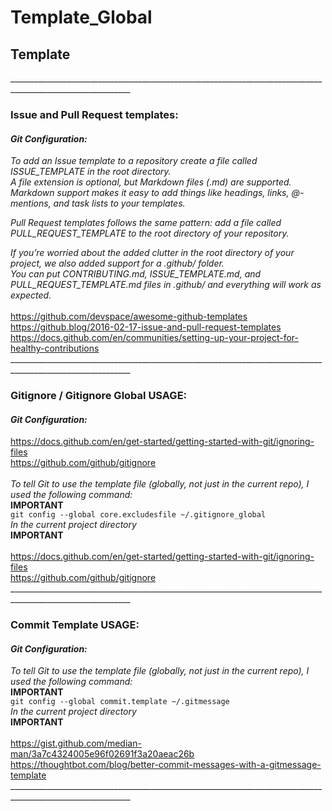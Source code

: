 # Template_Global <br>
## Template
____________________________________________________________________________________________________________<br>
### Issue and Pull Request templates: <br>
#### _Git Configuration:_ <br> 
_To add an Issue template to a repository create a file called ISSUE_TEMPLATE in the root directory._ <br>
_A file extension is optional, but Markdown files (.md) are supported._ <br>
_Markdown support makes it easy to add things like headings, links, @-mentions, and task lists to your templates._ <br>

_Pull Request templates follows the same pattern: add a file called PULL_REQUEST_TEMPLATE to the root directory of your repository._ <br>

_If you’re worried about the added clutter in the root directory of your project, we also added support for a .github/ folder._ <br>
_You can put CONTRIBUTING.md, ISSUE_TEMPLATE.md, and PULL_REQUEST_TEMPLATE.md files in .github/ and everything will work as expected._ <br>
<br>
https://github.com/devspace/awesome-github-templates <br>
https://github.blog/2016-02-17-issue-and-pull-request-templates <br>
https://docs.github.com/en/communities/setting-up-your-project-for-healthy-contributions <br>
____________________________________________________________________________________________________________<br>
### Gitignore / Gitignore Global USAGE: <br>
#### _Git Configuration:_ <br>
https://docs.github.com/en/get-started/getting-started-with-git/ignoring-files <br>
https://github.com/github/gitignore <br>
<br>
_To tell Git to use the template file (globally, not just in the current repo), I used the following command:_ <br>
**IMPORTANT** <br>
``git config --global core.excludesfile ~/.gitignore_global`` <br>
_In the current project directory_ <br>
**IMPORTANT** <br>
<br>
https://docs.github.com/en/get-started/getting-started-with-git/ignoring-files <br>
https://github.com/github/gitignore <br>
____________________________________________________________________________________________________________<br>
### Commit Template USAGE: <br>
#### _Git Configuration:_ <br>
_To tell Git to use the template file (globally, not just in the current repo), I used the following command:_ <br>
**IMPORTANT** <br>
``git config --global commit.template ~/.gitmessage`` <br>
_In the current project directory_ <br>
**IMPORTANT** <br>
<br>
https://gist.github.com/median-man/3a7c4324005e96f02691f3a20aeac26b <br>
https://thoughtbot.com/blog/better-commit-messages-with-a-gitmessage-template <br>
____________________________________________________________________________________________________________<br>
